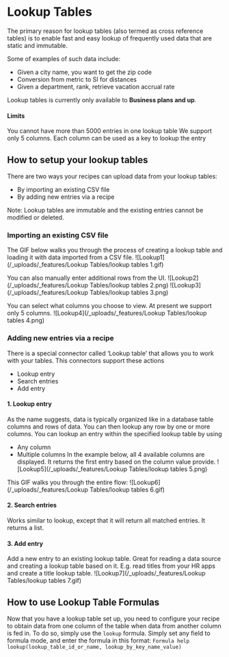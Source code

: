 # Lookup Tables
The primary reason for lookup tables (also termed as cross reference tables) is to enable fast and easy lookup of frequently used data that are static and immutable. 

Some of examples of such data include:
* Given a city name, you want to get the zip code 
* Conversion from metric to SI for distances 
* Given a department, rank, retrieve vacation accrual rate

Lookup tables is currently only available to **Business plans and up**.

#### Limits
You cannot have more than 5000 entries in one lookup table
We support only 5 columns. Each column can be used as a key to lookup the entry

## How to setup your lookup tables
There are two ways your recipes can upload data from your lookup tables:
* By importing an existing CSV file 
* By adding new entries via a recipe

Note: Lookup tables are immutable and the existing entries cannot be modified or deleted.

### Importing an existing CSV file
The GIF below walks you through the process of creating a lookup table and loading it with data imported from a CSV file.
![Lookup1](/_uploads/_features/Lookup Tables/lookup tables 1.gif)

You can also manually enter additional rows from the UI.
![Lookup2](/_uploads/_features/Lookup Tables/lookup tables 2.png)
![Lookup3](/_uploads/_features/Lookup Tables/lookup tables 3.png)

You can select what columns you choose to view. At present we support only 5 columns.
![Lookup4](/_uploads/_features/Lookup Tables/lookup tables 4.png)

### Adding new entries via a recipe
There is a special connector called ‘Lookup table’ that allows you to work with your tables. This connectors support these actions
* Lookup entry
* Search entries
* Add entry

#### 1. Lookup entry
As the name suggests, data is typically organized like in a database table columns and rows of data. You can then lookup any row by one or more columns. You can lookup an entry within the specified lookup table by using
* Any column
* Multiple columns
In the example below, all 4 available columns are displayed. It returns the first entry based on the column value provide. 
![Lookup5](/_uploads/_features/Lookup Tables/lookup tables 5.png)

This GIF walks you through the entire flow:
![Lookup6](/_uploads/_features/Lookup Tables/lookup tables 6.gif)


#### 2. Search entries
Works similar to lookup, except that it will return all matched entries. It returns a list.

#### 3. Add entry
Add a new entry to an existing lookup table. Great for reading a data source and creating a lookup table based on it. E.g. read titles from your HR apps and create a title lookup table.
![Lookup7](/_uploads/_features/Lookup Tables/lookup tables 7.gif)


## How to use Lookup Table Formulas
Now that you have a lookup table set up, you need to configure your recipe to obtain data from one column of the table when data from another column is fed in. To do so, simply use the `lookup` formula. Simply set any field to formula mode, and enter the formula in this format: `Formula help lookup(lookup_table_id_or_name, lookup_by_key_name_value)`
